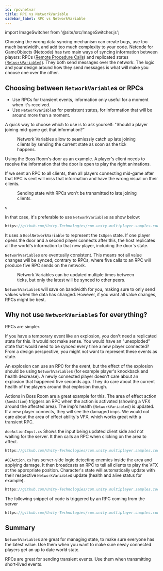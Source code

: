 ```yaml
---
id: rpcvnetvar
title: RPC vs NetworkVariable
sidebar_label: RPC vs NetworkVariable
---
```

import ImageSwitcher from '@site/src/ImageSwitcher.js';

Choosing the wrong data syncing mechanism can create bugs, use too much bandwidth, and add too much complexity to your code.
Netcode for GameObjects (Netcode) has two main ways of syncing information between players: RPCs ([Remote Procedure Calls](../advanced-topics/messaging-system.md)) and replicated states [(`NetworkVariable`s)](../basics/networkvariable). They both send messages over the network. The logic and your design around how they send messages is what will make you choose one over the other.

## Choosing between `NetworkVariable`s or RPCs

- Use RPCs for transient events, information only useful for a  moment when it's received.
- Use `NetworkVariable`s for persistent states, for information that will be around more than a moment.

A quick way to choose which to use is to ask yourself: "Should a player joining mid-game get that information?"

<figure>
<ImageSwitcher
lightImageSrc="/sequence_diagrams/NetworkVariable/NetworkVariables_LateJoinClient.png?text=LightMode"
darkImageSrc="/sequence_diagrams/NetworkVariable/NetworkVariables_LateJoinClient_Dark.png?text=DarkMode"/>
<figcaption>Network Variables allow to seamlessly catch up late joining clients by sending the current state as soon as the tick happens.</figcaption>
</figure>

Using the Boss Room's door as an example. A player's client needs to receive the information that the door is open to play the right animations.

If we sent an RPC to all clients, then all players connecting mid-game after that RPC is sent will miss that information and have the wrong visual on their clients.

<figure>
<ImageSwitcher
lightImageSrc="/sequence_diagrams/NetworkVariableVSRPCs/RPCsLateJoin.png?text=LightMode"
darkImageSrc="/sequence_diagrams/NetworkVariableVSRPCs/RPCsLateJoin_Dark.png?text=DarkMode"/>
<figcaption>Sending state with RPCs won't be transmitted to late joining clients.</figcaption>
</figure>
s

In that case, it's preferable to use `NetworkVariable`s as show below:

```csharp reference
https://github.com/Unity-Technologies/com.unity.multiplayer.samples.coop/blob/v2.2.0/Assets/Scripts/Gameplay/GameplayObjects/SwitchedDoor.cs#L10-L26
```

It uses a `BoolNetworkVariable` to represent the `IsOpen` state. If one player opens the door and a second player connects after this, the host replicates all the world's information to that new player, including the door's state.

`NetworkVariable`s are eventually consistent. This means not all value changes will be synced, contrary to RPCs, where five calls to an RPC will produce five RPC sends on the network.

<figure>
<ImageSwitcher
lightImageSrc="/sequence_diagrams/NetworkVariable/NetworkVariables.png?text=LightMode"
darkImageSrc="/sequence_diagrams/NetworkVariable/NetworkVariables_Dark.png?text=DarkMode"/>
<figcaption>Network Variables can be updated multiple times between ticks, but only the latest will be synced to other peers.</figcaption>
</figure>

`NetworkVariable`s will save on bandwidth for you, making sure to only send values when the data has changed. However, if you want all value changes, RPCs might be best.

## Why not use `NetworkVariable`s for everything?

RPCs are simpler.

If you have a temporary event like an explosion, you don't need a replicated state for this. It would not make sense. You would have an "unexploded" state that would need to be synced every time a new player connected? From a design perspective, you might not want to represent these events as state.

An explosion can use an RPC for the event, but the effect of the explosion should be using `NetworkVariable`s (for example player's knockback and health decrease). A newly connected player doesn't care about an explosion that happened five seconds ago. They do care about the current health of the players around that explosion though.

Actions in Boss Room are a great example for this. The area of effect action (`AoeAction`) triggers an RPC when the action is activated (showing a VFX around the affected area). The imp's health (`NetworkVariable`s) is updated. If a new player connects, they will see the damaged imps. We would not care about the area of effect ability's VFX, which works great with a transient RPC.

`AoeActionInput.cs` Shows the input being updated client side and not waiting for the server. It then calls an RPC when clicking on the area to affect.

```csharp reference
https://github.com/Unity-Technologies/com.unity.multiplayer.samples.coop/blob/v2.2.0/Assets/Scripts/Gameplay/Action/Input/AoeActionInput.cs
```

`AOEAction.cs` has server-side logic detecting enemies inside the area and applying damage. It then broadcasts an RPC to tell all clients to play the VFX at the appropriate position. Character's state will automatically update with their respective `NetworkVariable`s update (health and alive status for example).

```csharp reference
https://github.com/Unity-Technologies/com.unity.multiplayer.samples.coop/blob/v2.2.0/Assets/Scripts/Gameplay/Action/ConcreteActions/AOEAction.cs#L8-L-40
```

The following snippet of code is triggered by an RPC coming from the server

```csharp reference
https://github.com/Unity-Technologies/com.unity.multiplayer.samples.coop/blob/v2.2.0/Assets/Scripts/Gameplay/Action/ConcreteActions/AOEAction.cs#L77-L82
```

## Summary

`NetworkVariable`s are great for managing state, to make sure everyone has the latest value. Use them when you want to make sure newly connected players get an up to date world state.

RPCs are great for sending transient events. Use them when transmitting short-lived events.
